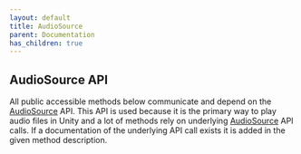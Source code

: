 ```yaml
---
layout: default
title: AudioSource
parent: Documentation
has_children: true
---
```


## AudioSource API
All public accessible methods below communicate and depend on the [AudioSource](https://docs.unity3d.com//ScriptReference/AudioSource.html) API. This API is used because it is the primary way to play audio files in Unity and a lot of methods rely on underlying [AudioSource](https://docs.unity3d.com//ScriptReference/AudioSource.html) API calls. If a documentation of the underlying API call exists it is added in the given method description.
